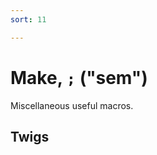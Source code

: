```yaml
---
sort: 11

---
```


# Make, `;` ("sem")

Miscellaneous useful macros.

## Twigs

<list dataPreview="true" className="runes"></list>
